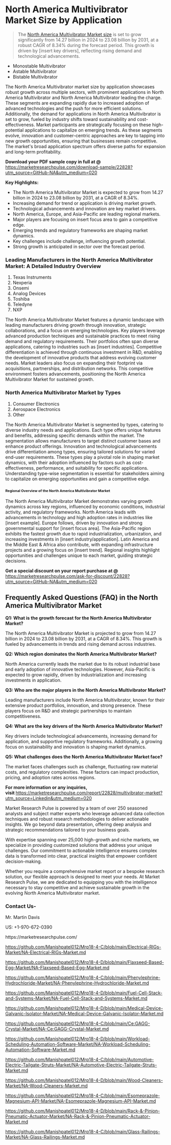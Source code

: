 <h1>North America Multivibrator Market&nbsp;Size by Application</h1><blockquote><p>The <a href="https://marketresearchpulse.com/download-sample/22828?utm_source=GitHub-NA&amp;utm_medium=020">North America Multivibrator Market size</a> is set to grow significantly from 14.27 billion in 2024 to 23.08 billion by 2031, at a robust CAGR of 8.34% during the forecast period. This growth is driven by [insert key drivers], reflecting rising demand and technological advancements.</p></blockquote><ul><li>Monostable Multivibrator<li> Astable Multivibrator<li> Bistable Multivibrator</li></ul><p>The North America Multivibrator market size by application showcases robust growth across multiple sectors, with prominent applications in North America Multivibrator and North America Multivibrator leading the charge. These segments are expanding rapidly due to increased adoption of advanced technologies and the push for more efficient solutions. Additionally, the demand for applications in North America Multivibrator is set to grow, fueled by industry shifts toward sustainability and cost-effectiveness. Market participants are strategically focusing on these high-potential applications to capitalize on emerging trends. As these segments evolve, innovation and customer-centric approaches are key to tapping into new growth opportunities, ensuring that businesses remain competitive. The market's broad application spectrum offers diverse paths for expansion and long-term profitability.</p><p><strong>Download your PDF sample copy in full at @ </strong><a href="https://marketresearchpulse.com/download-sample/22828?utm_source=GitHub-NA&amp;utm_medium=020">https://marketresearchpulse.com/download-sample/22828?utm_source=GitHub-NA&amp;utm_medium=020</a></p><p><strong>Key Highlights: </strong></p><ul><li>The North America Multivibrator Market is expected to grow from 14.27 billion in 2024 to 23.08 billion by 2031, at a CAGR of 8.34%.</li><li>Increasing demand for trend or application is driving market growth.</li><li>Technological advancements and innovation are key market drivers.</li><li>North America, Europe, and Asia-Pacific are leading regional markets.</li><li>Major players are focusing on insert focus area to gain a competitive edge.</li><li>Emerging trends and regulatory frameworks are shaping market dynamics.</li><li>Key challenges include challenge, influencing growth potential.</li><li>Strong growth is anticipated in sector over the forecast period.</li></ul><h3>Leading Manufacturers in the North America Multivibrator Market: A Detailed Industry Overview</h3><ol><li>Texas Instruments</li><li>Nexperia</li><li>Onsemi</li><li>Analog Devices</li><li>Toshiba</li><li>Teledyne</li><li>NXP</li></ol><div class="flex max-w-full flex-col flex-grow"><div class="min-h-8 text-message flex w-full flex-col items-end gap-2 whitespace-normal break-words [.text-message+&amp;]:mt-5" dir="auto" data-message-author-role="assistant" data-message-id="fd8432e4-4910-450d-b182-61b7bfb0a01f" data-message-model-slug="gpt-4o"><div class="flex w-full flex-col gap-1 empty:hidden first:pt-[3px]"><div class="markdown prose w-full break-words dark:prose-invert light"><p>The North America Multivibrator Market features a dynamic landscape with leading manufacturers driving growth through innovation, strategic collaborations, and a focus on emerging technologies. Key players leverage advanced production techniques and sustainable practices to meet rising demand and regulatory requirements. Their portfolios often span diverse applications, catering to industries such as [insert industries]. Competitive differentiation is achieved through continuous investment in R&amp;D, enabling the development of innovative products that address evolving customer needs. Market leaders also focus on expanding their footprint via acquisitions, partnerships, and distribution networks. This competitive environment fosters advancements, positioning the North America Multivibrator Market for sustained growth.</p></div></div></div></div><h3>North America Multivibrator Market by Types</h3><ol><li>Consumer Electronics<li> Aerospace Electronics<li> Other</li></ol><div class="flex max-w-full flex-col flex-grow"><div class="min-h-8 text-message flex w-full flex-col items-end gap-2 whitespace-normal break-words [.text-message+&amp;]:mt-5" dir="auto" data-message-author-role="assistant" data-message-id="084470be-0bb7-4664-bddf-5156b4f41249" data-message-model-slug="gpt-4o-mini"><div class="flex w-full flex-col gap-1 empty:hidden first:pt-[3px]"><div class="markdown prose w-full break-words dark:prose-invert light"><p>The North America Multivibrator Market is segmented by types, catering to diverse industry needs and applications. Each type offers unique features and benefits, addressing specific demands within the market. The segmentation allows manufacturers to target distinct customer bases and enhance product offerings. Innovation and technological advancements drive differentiation among types, ensuring tailored solutions for varied end-user requirements. These types play a pivotal role in shaping market dynamics, with their adoption influenced by factors such as cost-effectiveness, performance, and suitability for specific applications. Understanding type-wise segmentation is essential for stakeholders aiming to capitalize on emerging opportunities and gain a competitive edge.</p></div></div></div></div><h3><span style="font-size: 11px;">Regional Overview of the North America Multivibrator Market</span></h3><div class="flex max-w-full flex-col flex-grow"><div class="min-h-8 text-message flex w-full flex-col items-end gap-2 whitespace-normal break-words [.text-message+&amp;]:mt-5" dir="auto" data-message-author-role="assistant" data-message-id="e9038762-ce64-4e30-91c9-9bd413514231" data-message-model-slug="gpt-4o-mini"><div class="flex w-full flex-col gap-1 empty:hidden first:pt-[3px]"><div class="markdown prose w-full break-words dark:prose-invert light"><p>The North America Multivibrator Market demonstrates varying growth dynamics across key regions, influenced by economic conditions, industrial activity, and regulatory frameworks. North America leads with advancements in technology and high adoption rates in industries like [insert example]. Europe follows, driven by innovation and strong governmental support for [insert focus area]. The Asia-Pacific region exhibits the fastest growth due to rapid industrialization, urbanization, and increasing investments in [insert industry/application]. Latin America and the Middle East &amp; Africa also contribute, with expanding infrastructure projects and a growing focus on [insert trend]. Regional insights highlight opportunities and challenges unique to each market, guiding strategic decisions.</p></div></div></div></div><p><strong>Get a special discount on your report purchase at @ </strong><a href="https://marketresearchpulse.com/ask-for-discount/22828?utm_source=GitHub-NA&amp;utm_medium=020">https://marketresearchpulse.com/ask-for-discount/22828?utm_source=GitHub-NA&amp;utm_medium=020</a></p><h2>Frequently Asked Questions (FAQ) in the North America Multivibrator Market</h2><p><strong>Q1: What is the growth forecast for the North America Multivibrator Market?</strong></p><p>The North America Multivibrator Market is projected to grow from 14.27 billion in 2024 to 23.08 billion by 2031, at a CAGR of 8.34%. This growth is fueled by advancements in trends and rising demand across industries.</p><p><strong>Q2: Which region dominates the North America Multivibrator Market?</strong></p><p>North America currently leads the market due to its robust industrial base and early adoption of innovative technologies. However, Asia-Pacific is expected to grow rapidly, driven by industrialization and increasing investments in application.</p><p><strong>Q3: Who are the major players in the North America Multivibrator Market?</strong></p><p>Leading manufacturers include North America Multivibrator, known for their extensive product portfolios, innovation, and strong presence. These players focus on R&amp;D and strategic partnerships to maintain competitiveness.</p><p><strong>Q4: What are the key drivers of the North America Multivibrator Market?</strong></p><p>Key drivers include technological advancements, increasing demand for application, and supportive regulatory frameworks. Additionally, a growing focus on sustainability and innovation is shaping market dynamics.</p><p><strong>Q5: What challenges does the North America Multivibrator Market face?</strong></p><p>The market faces challenges such as challenge, fluctuating raw material costs, and regulatory complexities. These factors can impact production, pricing, and adoption rates across regions.</p><p><strong>For more information or any inquiries, visit&nbsp;</strong><a href="https://marketresearchpulse.com/report/22828/multivibrator-market?utm_source=Linkedin&utm_medium=020">https://marketresearchpulse.com/report/22828/multivibrator-market?utm_source=Linkedin&utm_medium=020</a></p><p>Market Research Pulse is powered by a team of over 250 seasoned analysts and subject matter experts who leverage advanced data collection techniques and robust research methodologies to deliver actionable insights. We go beyond data presentation, offering deep analysis and strategic recommendations tailored to your business goals.</p><p>With expertise spanning over 25,000 high-growth and niche markets, we specialize in providing customized solutions that address your unique challenges. Our commitment to actionable intelligence ensures complex data is transformed into clear, practical insights that empower confident decision-making.</p><p>Whether you require a comprehensive market report or a bespoke research solution, our flexible approach is designed to meet your needs. At Market Research Pulse, we are dedicated to equipping you with the intelligence necessary to stay competitive and achieve sustainable growth in the evolving North America Multivibrator market.</p><h3><strong>Contact Us-</strong></h3><p>Mr. Martin Davis</p><p>US: +1-970-672-0390</p><p>https://marketresearchpulse.com/</p><p><a href="https://github.com/Manishpatel012/Mrp18-4-C/blob/main/Electrical-RIGs-Market/NA-Electrical-RIGs-Market.md">https://github.com/Manishpatel012/Mrp18-4-C/blob/main/Electrical-RIGs-Market/NA-Electrical-RIGs-Market.md</a></p><p><a href="https://github.com/Manishpatel012/Mrp18-4-D/blob/main/Flaxseed-Based-Egg-Market/NA-Flaxseed-Based-Egg-Market.md">https://github.com/Manishpatel012/Mrp18-4-D/blob/main/Flaxseed-Based-Egg-Market/NA-Flaxseed-Based-Egg-Market.md</a></p><p><a href="https://github.com/Manishpatel012/Mrp18-4-C/blob/main/Phenylephrine-Hydrochloride-Market/NA-Phenylephrine-Hydrochloride-Market.md">https://github.com/Manishpatel012/Mrp18-4-C/blob/main/Phenylephrine-Hydrochloride-Market/NA-Phenylephrine-Hydrochloride-Market.md</a></p><p><a href="https://github.com/Manishpatel012/Mrp18-4-D/blob/main/Fuel-Cell-Stack-and-Systems-Market/NA-Fuel-Cell-Stack-and-Systems-Market.md">https://github.com/Manishpatel012/Mrp18-4-D/blob/main/Fuel-Cell-Stack-and-Systems-Market/NA-Fuel-Cell-Stack-and-Systems-Market.md</a></p><p><a href="https://github.com/Manishpatel012/Mrp18-4-D/blob/main/Medical-Device-Galvanic-Isolator-Market/NA-Medical-Device-Galvanic-Isolator-Market.md">https://github.com/Manishpatel012/Mrp18-4-D/blob/main/Medical-Device-Galvanic-Isolator-Market/NA-Medical-Device-Galvanic-Isolator-Market.md</a></p><p><a href="https://github.com/Manishpatel012/Mrp18-4-C/blob/main/Ce:GAGG-Crystal-Market/NA-Ce:GAGG-Crystal-Market.md">https://github.com/Manishpatel012/Mrp18-4-C/blob/main/Ce:GAGG-Crystal-Market/NA-Ce:GAGG-Crystal-Market.md</a></p><p><a href="https://github.com/Manishpatel012/Mrp18-4-D/blob/main/Workload-Scheduling-Automation-Software-Market/NA-Workload-Scheduling-Automation-Software-Market.md">https://github.com/Manishpatel012/Mrp18-4-D/blob/main/Workload-Scheduling-Automation-Software-Market/NA-Workload-Scheduling-Automation-Software-Market.md</a></p><p><a href="https://github.com/Manishpatel012/Mrp18-4-C/blob/main/Automotive-Electric-Tailgate-Struts-Market/NA-Automotive-Electric-Tailgate-Struts-Market.md">https://github.com/Manishpatel012/Mrp18-4-C/blob/main/Automotive-Electric-Tailgate-Struts-Market/NA-Automotive-Electric-Tailgate-Struts-Market.md</a></p><p><a href="https://github.com/Manishpatel012/Mrp18-4-D/blob/main/Wood-Cleaners-Market/NA-Wood-Cleaners-Market.md">https://github.com/Manishpatel012/Mrp18-4-D/blob/main/Wood-Cleaners-Market/NA-Wood-Cleaners-Market.md</a></p><p><a href="https://github.com/Manishpatel012/Mrp18-4-C/blob/main/Esomeprazole-Magnesium-API-Market/NA-Esomeprazole-Magnesium-API-Market.md">https://github.com/Manishpatel012/Mrp18-4-C/blob/main/Esomeprazole-Magnesium-API-Market/NA-Esomeprazole-Magnesium-API-Market.md</a></p><p><a href="https://github.com/Manishpatel012/Mrp18-4-D/blob/main/Rack-&-Pinion-Pneumatic-Actuator-Market/NA-Rack-&-Pinion-Pneumatic-Actuator-Market.md">https://github.com/Manishpatel012/Mrp18-4-D/blob/main/Rack-&-Pinion-Pneumatic-Actuator-Market/NA-Rack-&-Pinion-Pneumatic-Actuator-Market.md</a></p><p><a href="https://github.com/Manishpatel012/Mrp18-4-C/blob/main/Glass-Railings-Market/NA-Glass-Railings-Market.md">https://github.com/Manishpatel012/Mrp18-4-C/blob/main/Glass-Railings-Market/NA-Glass-Railings-Market.md</a></p>
